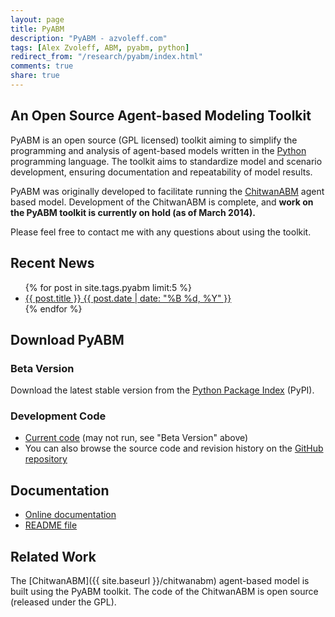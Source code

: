 ```yaml
---
layout: page
title: PyABM
description: "PyABM - azvoleff.com"
tags: [Alex Zvoleff, ABM, pyabm, python]
redirect_from: "/research/pyabm/index.html"
comments: true
share: true
---
```



## An Open Source Agent-based Modeling Toolkit
PyABM is an open source (GPL licensed) toolkit aiming to simplify the 
programming and analysis of agent-based models written in the
[Python](http://www.python.org) programming language. The toolkit aims to 
standardize model and scenario development, ensuring documentation and
repeatability of model results.

PyABM was originally developed to facilitate running the 
[ChitwanABM](/chitwanabm) agent based model. Development of the ChitwanABM is 
complete, and **work on the PyABM toolkit is currently on hold (as of March 
2014).**

Please feel free to contact me with any questions about using the toolkit.

## Recent News

<ul class="post-list">
{% for post in site.tags.pyabm limit:5 %} 
  <li><article><a href="{{ site.url }}{{ post.url }}">{{ post.title }} <span class="entry-date"><time datetime="{{ post.date | date_to_xmlschema }}">{{ post.date | date: "%B %d, %Y" }}</time></span></a></article></li>
{% endfor %}
</ul>

## Download PyABM

### Beta Version

Download the latest stable version from the [Python Package 
Index](http://pypi.python.org/pypi/pyabm) (PyPI).

### Development Code

* [Current code](https://github.com/azvoleff/pyabm/zipball/master)
  (may not run, see "Beta Version" above)
* You can also browse the source code and revision history on the
  [GitHub repository](https://github.com/azvoleff/pyabm)

## Documentation

* [Online documentation](http://doc.azvoleff.com/PyABM)
* [README file](https://raw.github.com/azvoleff/pyabm/master/README.rst)

## Related Work

The [ChitwanABM]({{  site.baseurl }}/chitwanabm) agent-based model is built 
using the PyABM toolkit. The code of the ChitwanABM is open source (released 
under the GPL).

